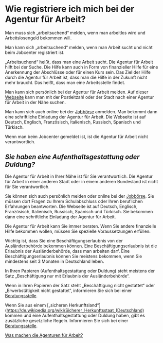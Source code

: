# Wie registriere ich mich bei der Agentur für Arbeit?

Man muss sich „arbeitsuchend“ melden, wenn man arbeitlos wird und Arbeitslosengeld bekommen will.

Man kann sich „arbeitsuchend“ melden, wenn man Arbeit sucht und nicht beim Jobcenter registriert ist.

„Arbeitsuchend“ heißt, dass man eine Arbeit sucht. Die Agentur für Arbeit hilft bei der Suche. Die Hilfe kann auch in Form von finanzieller Hilfe für eine Anerkennung der Abschlüsse oder für einen Kurs sein. Das Ziel der Hilfe durch die Agentur für Arbeit ist, dass man die Hilfe in der Zukunft nicht mehr braucht. Das heißt, dass man eine Arbeitsstelle findet.

Man kann sich persönlich bei der Agentur für Arbeit melden. Auf dieser [Webseite](https://www.arbeitsagentur.de/apps/faces/home/pvo?_afrLoop=12894595556867404&_afrWindowMode=0&_afrWindowId=null&_adf.ctrl-state=15185hdf79_1#!%40%40%3F_afrWindowId%3Dnull%26_afrLoop%3D12894595556867404%26_afrWindowMode%3D0%26_adf.ctrl-state%3D15185hdf79_5) kann man mit der Postleitzahl oder der Stadt nach einer Agentur für Arbeit in der Nähe suchen.

Man kann sich auch online bei der [Jobbörse](https://jobboerse.arbeitsagentur.de/vamJB/anmeldung.html;jsessionid=FjjPYQQQphGwhLbLFpxRpgTgGcphxthBhRgKNBLbwp4TZ02Wzm01!-489399923) anmelden. Man bekommt dann eine schriftliche Einladung der Agentur für Arbeit. Die Webseite ist auf Deutsch, Englisch, Französisch, Italienisch, Russisch, Spanisch und Türkisch.

Wenn man beim Jobcenter gemeldet ist, ist die Agentur für Arbeit nicht verantwortlich.

## _Sie haben eine Aufenthaltsgestattung oder Duldung?_

Die Agentur für Arbeit in Ihrer Nähe ist für Sie verantwortlich. Die Agentur für Arbeit in einer anderen Stadt oder in einem anderen Bundesland ist nicht für Sie verantwortlich.

Sie können sich auch persönlich melden oder online bei der [Jobbörse](https://jobboerse.arbeitsagentur.de/vamJB/registrierungAlsAsylbewerber.html;jsessionid=PnTwXDvXq1dGQf20ntzrkpWCnLhsyyJVCLpMg0sL9CT19yxQpdsP!1951931052?execution=e1s1). Sie müssen dort Fragen zu Ihrem Schulabschluss oder Ihren beruflichen Erfahrungen beantworten. Die Webseite ist auf Deutsch, Englisch, Französisch, Italienisch, Russisch, Spanisch und Türkisch. Sie bekommen dann eine schriftliche Einladung der Agentur für Arbeit.

Die Agentur für Arbeit kann Sie immer beraten. Wenn Sie andere finanzielle Hilfe bekommen wollen, müssen Sie spezielle Voraussetzungen erfüllen.

Wichtig ist, dass Sie eine Beschäftigungserlaubnis von der Ausländerbehörde bekommen können. Eine Beschäftigungserlaubnis ist die Erlaubnis der Ausländerbehörde, dass man arbeiten darf. Eine Beschäftigungserlaubnis können Sie meistens bekommen, wenn Sie mindestens seit 3 Monaten in Deutschland leben.

In Ihren Papieren \(Aufenthaltsgestattung oder Duldung\) steht meistens der Satz „Beschäftigung nur mit Erlaubnis der Ausländerbehörde“.

Wenn in Ihren Papieren der Satz steht „Beschäftigung nicht gestattet“ oder „Erwerbstätigkeit nicht gestattet“, informieren Sie sich bei einer [Beratungsstelle](#migrationsberatung-rechtsberatung).

Wenn Sie aus einem [„sicheren Herkunftsland“](https://de.wikipedia.org/wiki/Sicherer_Herkunftsstaat_(Deutschland) kommen und eine Aufenthaltsgestattung oder Duldung haben, gibt es zusätzliche gesetzliche Regeln. Informieren Sie sich bei einer [Beratungsstelle](#migrationsberatung-rechtsberatung).

[Was machen die Agenturen für Arbeit?](#agentur)

